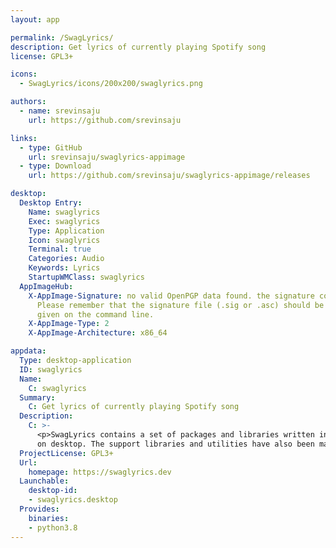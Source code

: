 ```yaml
---
layout: app

permalink: /SwagLyrics/
description: Get lyrics of currently playing Spotify song
license: GPL3+

icons:
  - SwagLyrics/icons/200x200/swaglyrics.png

authors:
  - name: srevinsaju
    url: https://github.com/srevinsaju

links:
  - type: GitHub
    url: srevinsaju/swaglyrics-appimage
  - type: Download
    url: https://github.com/srevinsaju/swaglyrics-appimage/releases

desktop:
  Desktop Entry:
    Name: swaglyrics
    Exec: swaglyrics
    Type: Application
    Icon: swaglyrics
    Terminal: true
    Categories: Audio
    Keywords: Lyrics
    StartupWMClass: swaglyrics
  AppImageHub:
    X-AppImage-Signature: no valid OpenPGP data found. the signature could not be verified.
      Please remember that the signature file (.sig or .asc) should be the first file
      given on the command line.
    X-AppImage-Type: 2
    X-AppImage-Architecture: x86_64

appdata:
  Type: desktop-application
  ID: swaglyrics
  Name:
    C: swaglyrics
  Summary:
    C: Get lyrics of currently playing Spotify song
  Description:
    C: >-
      <p>SwagLyrics contains a set of packages and libraries written in Python to dramatically enhance the music listening experience
      on desktop. The support libraries and utilities have also been made open source to allow for an extensible framework.</p>
  ProjectLicense: GPL3+
  Url:
    homepage: https://swaglyrics.dev
  Launchable:
    desktop-id:
    - swaglyrics.desktop
  Provides:
    binaries:
    - python3.8
---
```


